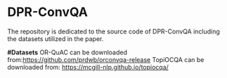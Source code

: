 # DPR-ConvQA
The repository is dedicated to the source code of DPR-ConvQA including the datasets utilized in the paper.

**#Datasets**
OR-QuAC can be downloaded from:https://github.com/prdwb/orconvqa-release
TopiOCQA can be downloaded from: https://mcgill-nlp.github.io/topiocqa/

